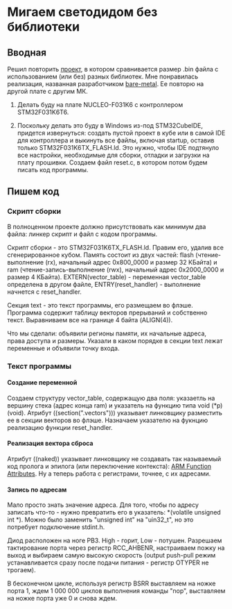 # Мигаем светодидом без библиотеки

## Вводная
Решил повторить [проект](https://github.com/satoshinm/pill_blink), в котором сравнивается размер .bin файла с использованием (или без) разных библиотек. Мне понравилась реализация, названная разработчиком [bare-metal](https://github.com/satoshinm/pill_blink/tree/master/bare-metal). Ее повторю на другой плате с другим МК.

1. Делать буду на плате NUCLEO-F031K6 с контроллером STM32F031K6T6.

2. Поскольку делать это буду в Windows из-под STM32CubeIDE, придется извернуться: создать пустой проект в кубе или в самой IDE для контроллера и выкинуть все файлы, включая startup, оставив только STM32F031K6TX_FLASH.ld. Это нужно, чтобы IDE подтянуло все настройки, необходимые для сборки, отладки и загрузки на плату прошивки. Создаем файл reset.c, в котором потом будем писать код программы.

## Пишем код
### Скрипт сборки
В полноценном проекте должно присутствовать как минимум два файла: линкер скрипт и файл с кодом программы. 

Скрипт сборки  - это STM32F031K6TX_FLASH.ld. Правим его, удалив все сгенерированное кубом. Память состоит из двух частей: flash (чтение-выполнение (rx), начальный адрес 0x800_0000 и размер 32 КБайта) и ram (чтение-запись-выполнение (rwx), начальный адрес 0x2000_0000 и размер 4 КБайта). EXTERN(vector_table) - переменная vector_table определена в другом файле, ENTRY(reset_handler) - выполнение начнется с reset_handler.

Секция text - это текст программы, его размещаем во флэше. Программа содержит таблицу векторов прерываний и собственно текст. Выравниваем все на границе 4 байта (ALIGN(4)).

Что мы сделали: объявили регионы памяти, их начальные адреса, права доступа и размеры. Указали в каком порядке в секции text лежат переменные и объявили точку входа. 

### Текст программы
#### Создание переменной
Создаем структуру vector_table, содержащую два поля: указаетль на вершину стека (адрес конца ram) и указатель на функцию типа void (*p) (void). Атрибут ((section(".vectors"))) указывает линковщику разместить ее в секции векторов во флэше. Назначаем указателю на фукнцию реализацию функции reset_handler.

#### Реализация вектора сброса
Атрибут ((naked)) указывает линковщику не создавать так называемый код пролога и эпилога (или переключение контекста): [ARM Function Attributes](https://gcc.gnu.org/onlinedocs/gcc/ARM-Function-Attributes.html#ARM-Function-Attributes). Ну а теперь работа с регистрами, точнее, с их адресами.

#### Запись по адресам
Мало просто знать значение адреса. Для того, чтобы по адресу записать что-то - нужно превратить его в указатель: *(volatile unsigned int *). Можно было заменить "unsigned int" на "uin32_t", но это потребует подключение stdint.h. 

Диод расположен на ноге PB3. High - горит, Low - потушен. Разрешаем тактирование порта через регистр RCC_AHBENR, настраиваем пожку на выход и выбираем самую высокую скорость (output push-pull режим устанавливается сразу после подачи питания - регистр OTYPER не трогаем).

В бесконечном цикле, используя регистр BSRR выставляем на ножке порта 1, ждем 1 000 000 циклов выполнения команды "nop", выставляем на ножке порта уже 0 и снова ждем.

